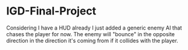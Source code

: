 # IGD-Final-Project
Considering I have a HUD already I just added a generic enemy AI that chases the player for now. The enemy will "bounce" in the opposite direction in the direction it's coming from if it collides with the player.
